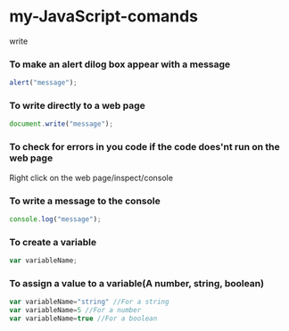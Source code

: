 # my-JavaScript-comands
 write
### To make an alert dilog box appear with a message
```javascript
alert("message");
```

### To write directly to a web page
```javascript
document.write("message");
```

### To check for errors in you code if the code does'nt run on the web page
Right click on the web page/inspect/console

### To write a message to the console
```javascript
console.log("message");
```

### To create a variable
```javascript
var variableName;
```

### To assign a value to a variable(A number, string, boolean)
```javascript
var variableName="string" //For a string
var variableName=5 //For a number
var variableName=true //For a boolean
```
